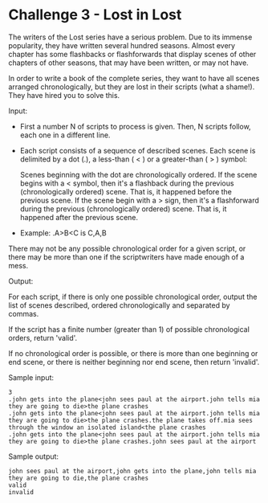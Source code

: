 Challenge 3 - Lost in Lost
========

The writers of the Lost series have a serious problem. Due to its immense
popularity, they have written several hundred seasons. Almost every chapter
has some flashbacks or flashforwards that display scenes of other chapters of
other seasons, that may have been written, or may not have.

In order to write a book of the complete series, they want to have all scenes
arranged chronologically, but they are lost in their scripts (what a shame!).
They have hired you to solve this.

Input:

* First a number N of scripts to process is given. Then, N scripts follow,
each one in a different line.

* Each script consists of a sequence of described scenes. Each scene is
delimited by a dot (.), a less-than ( < ) or a greater-than ( > ) symbol:

    Scenes beginning with the dot are chronologically ordered.
    If the scene begins with a < symbol, then it's a flashback during the previous (chronologically ordered) scene. That is, it happened before the previous scene.
    If the scene begin with a > sign, then it's a flashforward during the previous (chronologically ordered) scene. That is, it happened after the previous scene.

* Example: .A>B<C is C,A,B

There may not be any possible chronological order for a given script, or there
may be more than one if the scriptwriters have made enough of a mess.

Output:

For each script, if there is only one possible chronological order, output the
list of scenes described, ordered chronologically and separated by commas.

If the script has a finite number (greater than 1) of possible chronological
orders, return 'valid'.

If no chronological order is possible, or there is more than one beginning or
end scene, or there is neither beginning nor end scene, then return 'invalid'.

Sample input:

    3
    .john gets into the plane<john sees paul at the airport.john tells mia they are going to die>the plane crashes
    .john gets into the plane<john sees paul at the airport.john tells mia they are going to die>the plane crashes.the plane takes off.mia sees through the window an isolated island<the plane crashes
    .john gets into the plane<john sees paul at the airport.john tells mia they are going to die>the plane crashes.john sees paul at the airport

Sample output:

    john sees paul at the airport,john gets into the plane,john tells mia they are going to die,the plane crashes
    valid
    invalid
